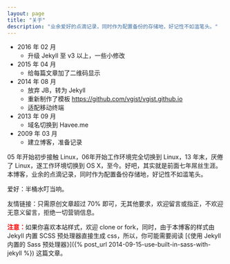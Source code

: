 ```yaml
---
layout: page
title: "关于"
description: "业余爱好的点滴记录，同时作为配置备份的存储地，好记性不如滥笔头。"
---
```


<div id="code" class="qrcode visible-lg"></div>

- 2016 年 02 月
    - 升级 Jekyll 至 v3 以上，一些小修改
- 2015 年 04 月
    - 给每篇文章加了二维码显示
- 2014 年 08 月
    - 放弃 JB，转为 Jekyll
    - 重新制作了模板 <https://github.com/vgist/vgist.github.io>
    - 适配移动终端
- 2013 年 09 月
    - 域名切换到 Havee.me
- 2009 年 03 月
    - 建立博客，准备记录

05 年开始初步接触 Linux，06年开始工作环境完全切换到 Linux，13 年末，厌倦了 Linux，遂工作环境切换到 OS X，至今。好吧，其实就是前面七年屌丝生涯。本博客，业余的点滴记录，同时作为配置备份存储地，好记性不如滥笔头。

爱好：半桶水叮当响。

友情链接：只需原创文章超过 70% 即可，无其他要求，欢迎留言或指正，不欢迎无意义留言，拒绝一切营销信息。

<span style="color:red;">**注意：**</span>如果你喜欢本站样式，欢迎 clone or fork，同时，由于本博客的样式由 Jekyll 内置 SCSS 预处理器直接生成 css，所以，你可能需要阅读 [《使用 Jekyll 内置的 Sass 预处理器》]({% post_url 2014-09-15-use-built-in-sass-with-jekyll %}) 这篇文章。

